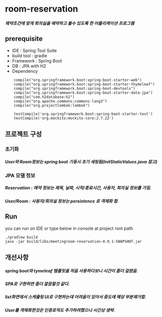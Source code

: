 # room-reservation
##### 제약조건에 맞게 회의실을 예약하고 볼수 있도록 한 어플리케이션 프로그램

## prerequisite
* IDE : Spring Tool Suite 
* build tool : gradle
* Framework : Spring Boot
* DB : JPA with H2
* Dependency

```	compile('org.springframework.boot:spring-boot-starter')
    compile("org.springframework.boot:spring-boot-starter-web")
    compile("org.springframework.boot:spring-boot-starter-thymeleaf")
    compile("org.springframework.boot:spring-boot-devtools")
    compile("org.springframework.boot:spring-boot-starter-data-jpa")
    compile("com.h2database:h2")
    compile("org.apache.commons:commons-lang3")
    compile("org.projectlombok:lombok")
    
	testCompile('org.springframework.boot:spring-boot-starter-test')
 	testCompile('org.mockito:mockito-core:2.7.22')
```

## 프로젝트 구성

### 초기화
##### User와 Room정보는 spring boot 기동시 초기 세팅됨(InitStaticValues.java 참고)
### JPA 모델 정보 
##### Reservation : 예약 정보는 제목, 날짜, 시작/종료시간, 사용자, 회의실 정보를 가짐.
##### User/Room : 사용자/회의실 정보는 persistence 로 객채화 함.
 

## Run
you can run on IDE or type below in console at project root path

```
./gradlew build
java -jar build/libs/meetingroom-reservation-0.0.1-SNAPSHOT.jar
```

## 개선사항
##### spring boot와 tymeleaf 템플릿을 처음 사용하다보니 시간이 좀더 걸렸음.
##### SPA로 구현하면 좀더 깔끔할것 같다.
##### list화면에서 스케쥴링 UI로 구현하는데 어려움이 있어서 중도에 해당 부분제거함.
##### User를 객채화한것은 인증로직도 추가하려했으나 시간상 생략.
